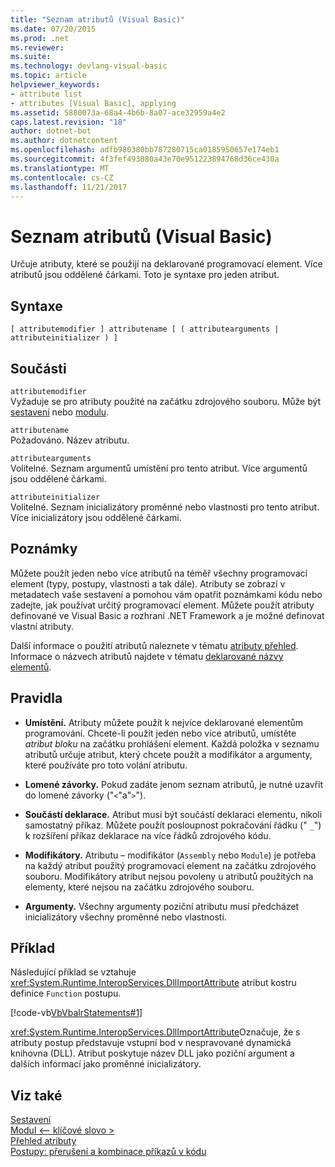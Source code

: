 ```yaml
---
title: "Seznam atributů (Visual Basic)"
ms.date: 07/20/2015
ms.prod: .net
ms.reviewer: 
ms.suite: 
ms.technology: devlang-visual-basic
ms.topic: article
helpviewer_keywords:
- attribute list
- attributes [Visual Basic], applying
ms.assetid: 5880073a-68a4-4b6b-8a07-ace32959a4e2
caps.latest.revision: "18"
author: dotnet-bot
ms.author: dotnetcontent
ms.openlocfilehash: adfb980380bb787280715ca0185950657e174eb1
ms.sourcegitcommit: 4f3fef493080a43e70e951223894768d36ce430a
ms.translationtype: MT
ms.contentlocale: cs-CZ
ms.lasthandoff: 11/21/2017
---
```

# <a name="attribute-list-visual-basic"></a>Seznam atributů (Visual Basic)
Určuje atributy, které se použijí na deklarované programovací element. Více atributů jsou oddělené čárkami. Toto je syntaxe pro jeden atribut.  
  
## <a name="syntax"></a>Syntaxe  
  
```  
[ attributemodifier ] attributename [ ( attributearguments | attributeinitializer ) ]  
```  
  
## <a name="parts"></a>Součásti  
 `attributemodifier`  
 Vyžaduje se pro atributy použité na začátku zdrojového souboru. Může být [sestavení](../../../visual-basic/language-reference/modifiers/assembly.md) nebo [modulu](../../../visual-basic/language-reference/modifiers/module-keyword.md).  
  
 `attributename`  
 Požadováno. Název atributu.  
  
 `attributearguments`  
 Volitelné. Seznam argumentů umístění pro tento atribut. Více argumentů jsou oddělené čárkami.  
  
 `attributeinitializer`  
 Volitelné. Seznam inicializátory proměnné nebo vlastnosti pro tento atribut. Více inicializátory jsou oddělené čárkami.  
  
## <a name="remarks"></a>Poznámky  
 Můžete použít jeden nebo více atributů na téměř všechny programovací element (typy, postupy, vlastnosti a tak dále). Atributy se zobrazí v metadatech vaše sestavení a pomohou vám opatřit poznámkami kódu nebo zadejte, jak používat určitý programovací element. Můžete použít atributy definované ve Visual Basic a rozhraní .NET Framework a je možné definovat vlastní atributy.  

 Další informace o použití atributů naleznete v tématu [atributy přehled](../../../visual-basic/programming-guide/concepts/attributes/index.md). Informace o názvech atributů najdete v tématu [deklarované názvy elementů](../../../visual-basic/programming-guide/language-features/declared-elements/declared-element-names.md).  
  
## <a name="rules"></a>Pravidla  
  
-   **Umístění.** Atributy můžete použít k nejvíce deklarované elementům programování. Chcete-li použít jeden nebo více atributů, umístěte *atribut bloku* na začátku prohlášení element. Každá položka v seznamu atributů určuje atribut, který chcete použít a modifikátor a argumenty, které používáte pro toto volání atributu.  
  
-   **Lomené závorky.** Pokud zadáte jenom seznam atributů, je nutné uzavřít do lomené závorky ("`<`"a"`>`").  
  
-   **Součástí deklarace.** Atribut musí být součástí deklaraci elementu, nikoli samostatný příkaz. Můžete použít posloupnost pokračování řádku (" `_`") k rozšíření příkaz deklarace na více řádků zdrojového kódu.  
  
-   **Modifikátory.** Atributu – modifikátor (`Assembly` nebo `Module`) je potřeba na každý atribut použitý programovací element na začátku zdrojového souboru. Modifikátory atribut nejsou povoleny u atributů použitých na elementy, které nejsou na začátku zdrojového souboru.  
  
-   **Argumenty.** Všechny argumenty poziční atributu musí předcházet inicializátory všechny proměnné nebo vlastnosti.  
  
## <a name="example"></a>Příklad  
 Následující příklad se vztahuje <xref:System.Runtime.InteropServices.DllImportAttribute> atribut kostru definice `Function` postupu.  
  
 [!code-vb[VbVbalrStatements#1](../../../visual-basic/language-reference/error-messages/codesnippet/VisualBasic/attribute-list_1.vb)]  
  
 <xref:System.Runtime.InteropServices.DllImportAttribute>Označuje, že s atributy postup představuje vstupní bod v nespravované dynamická knihovna (DLL). Atribut poskytuje název DLL jako poziční argument a dalších informací jako proměnné inicializátory.  
  
## <a name="see-also"></a>Viz také  
 [Sestavení](../../../visual-basic/language-reference/modifiers/assembly.md)  
 [Modul \<– klíčové slovo >](../../../visual-basic/language-reference/modifiers/module-keyword.md)  
 [Přehled atributy](../../../visual-basic/programming-guide/concepts/attributes/index.md)  
 [Postupy: přerušení a kombinace příkazů v kódu](../../../visual-basic/programming-guide/program-structure/how-to-break-and-combine-statements-in-code.md)
